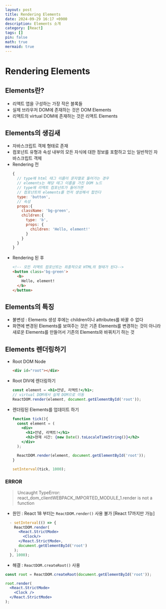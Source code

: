 ```yaml
---
layout: post
title: Rendering Elements
date: 2024-09-29 16:17 +0900
description: Elements 소개
category: [React]
tags: []
pin: false
math: true
mermaid: true
---
```

# Rendering Elements

## Elements란?
- 리액트 앱을 구성하는 가장 작은 블록들
- 실제 브라우저 DOM에 존재하는 것은 DOM Elements
- 리액트의 virtual DOM에 존재하는 것은 리액트 Elements

## Elements의 생김새
- 자바스크립트 객체 형태로 존재
- 컴포넌트 유형과 속성 내부의 모든 자식에 대한 정보를 포함하고 있는 일반적인 자바스크립트 객체
- Rendering 전
  ```js
  {
    // type에 html 태그 이름이 문자열로 들어가는 경우
    // elements는 해당 태그 이름을 가진 DOM 노드
    // type에 리액트 컴포넌트가 들어가면
    // 컴포넌트의 elements를 먼저 생성해서 합친다
    type: 'button',
    // 속성
    props:{
      className: 'bg-green',
      children:{
        type: 'b',
        props: {
          children: 'Hello, element!'
        }
      }
    }
  }
  ```
- Rendering 된 후
  ```html
  <!-- 모든 리액트 컴포넌트는 최종적으로 HTML의 형태가 된다-->
  <button class='bg-green'>
    <b>
      Hello, element!
    </b>
  </button>
  ```

## Elements의 특징
- 불변성 : Elements 생성 후에는 children이나 attributes를 바꿀 수 없다
- 화면에 변경된 Elements를 보여주는 것은 기존 Elements를 변경하는 것이 아니라 새로운 Elements를 만들어서 기존의 Elements와 바꿔치기 하는 것

## Elements 렌더링하기
- Root DOM Node
  ```html
  <div id="root"></div>
  ```

- Root DIV에 렌더링하기
  ```jsx
  const element = <h1>안녕, 리액트!</h1>;
  // virtual DOM에서 실제 DOM으로 이동
  ReactDOM.render(element, document.getElementById('root'));
  ```

- 렌더링된 Elements를 업데이트 하기
  ```jsx
  function tick(){
    const element = (
      <div>
        <h1>안녕, 리액트!</h1>
        <h2>현재 시간: {new Date().toLocaleTimeString()}</h2>
      </div>
    );

    ReactDOM.render(element, document.getElementById('root'));
  }

  setInterval(tick, 1000);
  ```

### ERROR
> Uncaught TypeError: react_dom_clientWEBPACK_IMPORTED_MODULE_1.render is not a function
- 원인 : React 18 부터는 `ReactDOM.render()` 사용 불가 [React 17까지만 가능]
```jsx
  - setInterval(() => {
    ReactDOM.render(
      <React.StrictMode>
        <Clock/>
      </React.StrictMode>,
      document.getElementById('root')
    );
  }, 1000);
```
- 해결 : `ReactDOM.createRoot()` 사용
```jsx
const root = ReactDOM.createRoot(document.getElementById('root'));

root.render(
  <React.StrictMode>
    <Clock />
  </React.StrictMode>
);
```
